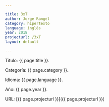 ```yaml
---

title: 3xT
author: Jorge Rangel
category: hipertexto
language: inglés
year: 2018
projecturl: /3xT
layout: default

---
```


Título: {{ page.title }}.

Categoría: {{ page.category }}.

Idioma: {{ page.language }}.

Año: {{ page.year }}.

URL: [{{ page.projecturl }}]({{ page.projecturl }})
